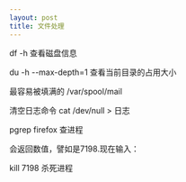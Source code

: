 ```yaml
---
layout: post
title: 文件处理
---
```



df -h  查看磁盘信息

du -h --max-depth=1   查看当前目录的占用大小

最容易被填满的  /var/spool/mail

清空日志命令  cat /dev/null > 日志 

pgrep firefox  查进程

会返回数值，譬如是7198.现在输入：

kill 7198  杀死进程



